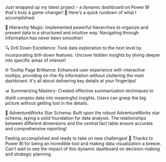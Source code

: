

Just wrapped up my latest project - a dynamic dashboard on Power BI that's truly a game-changer! 🎉 Here's a quick rundown of what I accomplished:

🔄 Hierarchy Magic: Implemented powerful hierarchies to organize and present data in a structured and intuitive way. Navigating through information has never been smoother!

🔍 Drill Down Excellence: Took data exploration to the next level by incorporating drill-down features. Uncover hidden insights by diving deeper into specific areas of interest!

🌐 Tooltip Page Brilliance: Enhanced user experience with interactive tooltips, providing on-the-fly information without cluttering the main dashboard. It's all about delivering key details at your fingertips!

📊 Summarizing Mastery: Created effective summarization techniques to distill complex data into meaningful insights. Users can grasp the big picture without getting lost in the details.

🌌 AdventureWorks Star Schema: Built upon the robust AdventureWorks star schema, laying a solid foundation for data analysis. The relationships between different dimensions and the central fact table ensure accurate and comprehensive reporting!

Feeling accomplished and ready to take on new challenges! 💪 Thanks to Power BI for being an incredible tool and making data visualization a breeze. Can't wait to see the impact of this dynamic dashboard on decision-making and strategic planning.
